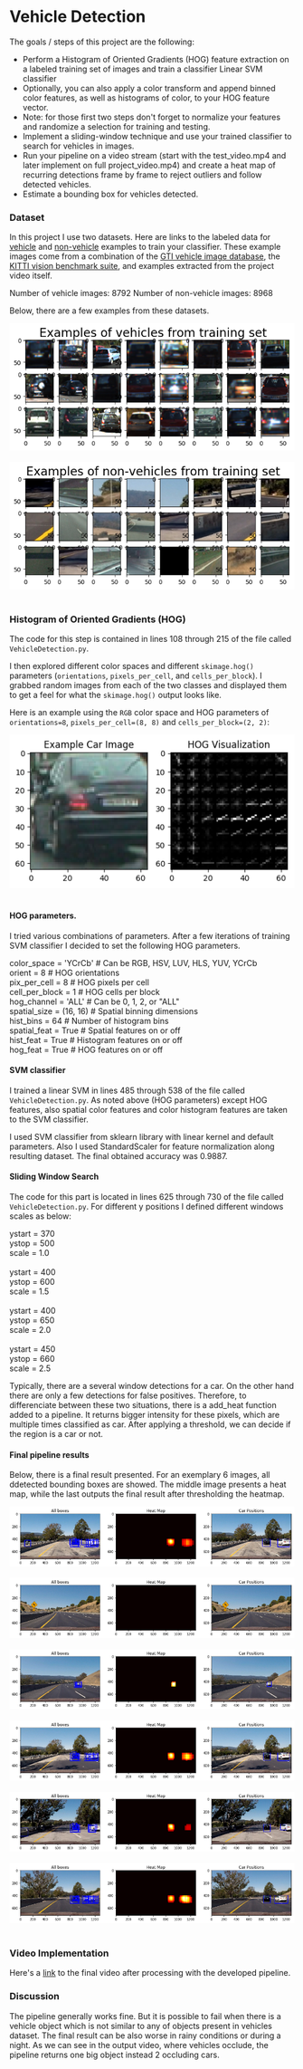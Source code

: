 # Vehicle Detection


The goals / steps of this project are the following:

* Perform a Histogram of Oriented Gradients (HOG) feature extraction on a labeled training set of images and train a classifier Linear SVM classifier
* Optionally, you can also apply a color transform and append binned color features, as well as histograms of color, to your HOG feature vector. 
* Note: for those first two steps don't forget to normalize your features and randomize a selection for training and testing.
* Implement a sliding-window technique and use your trained classifier to search for vehicles in images.
* Run your pipeline on a video stream (start with the test_video.mp4 and later implement on full project_video.mp4) and create a heat map of recurring detections frame by frame to reject outliers and follow detected vehicles.
* Estimate a bounding box for vehicles detected.

### Dataset

In this project I use two datasets. Here are links to the labeled data for [vehicle](https://s3.amazonaws.com/udacity-sdc/Vehicle_Tracking/vehicles.zip) and [non-vehicle](https://s3.amazonaws.com/udacity-sdc/Vehicle_Tracking/non-vehicles.zip) examples to train your classifier. These example images come from a combination of the [GTI vehicle image database](http://www.gti.ssr.upm.es/data/Vehicle_database.html), the [KITTI vision benchmark suite](http://www.cvlibs.net/datasets/kitti/), and examples extracted from the project video itself.

Number of vehicle images: 8792
Number of non-vehicle images: 8968

Below, there are a few examples from these datasets. 

<img src="./output_images/Vehicles_example.png"></br></br>
<img src="./output_images/NonVehicles_example.png"></br></br>

### Histogram of Oriented Gradients (HOG)

The code for this step is contained in lines 108 through 215 of the file called `VehicleDetection.py`.   

I then explored different color spaces and different `skimage.hog()` parameters (`orientations`, `pixels_per_cell`, and `cells_per_block`).  I grabbed random images from each of the two classes and displayed them to get a feel for what the `skimage.hog()` output looks like.

Here is an example using the `RGB` color space and HOG parameters of `orientations=8`, `pixels_per_cell=(8, 8)` and `cells_per_block=(2, 2)`:

<img src="./output_images/HOG_visualization.png"></br></br>


#### HOG parameters.

I tried various combinations of parameters. After a few iterations of training SVM classifier I decided to set the following HOG parameters.

color_space = 'YCrCb' # Can be RGB, HSV, LUV, HLS, YUV, YCrCb</br>
orient = 8  # HOG orientations</br>
pix_per_cell = 8 # HOG pixels per cell</br>
cell_per_block = 1 # HOG cells per block</br>
hog_channel = 'ALL' # Can be 0, 1, 2, or "ALL"</br>
spatial_size = (16, 16) # Spatial binning dimensions</br>
hist_bins = 64    # Number of histogram bins</br>
spatial_feat = True # Spatial features on or off</br>
hist_feat = True # Histogram features on or off</br>
hog_feat = True # HOG features on or off</br>

#### SVM classifier

I trained a linear SVM in lines 485 through 538 of the file called `VehicleDetection.py`. As noted above (HOG parameters) except HOG features, also spatial color features and color histogram features are taken to the SVM classifier.

I used SVM classifier from sklearn library with linear kernel and default parameters. Also I used StandardScaler for feature normalization along resulting dataset. The final obtained accuracy was 0.9887. 

#### Sliding Window Search

The code for this part is located in lines 625 through 730 of the file called `VehicleDetection.py`. For different y positions I defined different windows scales as below:

ystart = 370</br>
ystop = 500</br>
scale = 1.0</br>
    </br>
ystart = 400</br>
ystop = 600</br>
scale = 1.5</br>
</br>
ystart = 400</br>
ystop = 650</br>
scale = 2.0</br>
</br>
ystart = 450</br>
ystop = 660</br>
scale = 2.5</br>

Typically, there are a several window detections for a car. On the other hand there are only a few detections for false positives. Therefore, to differenciate between these two situations, there is a add_heat function added to a pipeline. It returns bigger intensity for these pixels, which are multiple times classified as car. After applying a threshold, we can decide if the region is a car or not.

#### Final pipeline results

Below, there is a final result presented. For an exemplary 6 images, all ddetected bounding boxes are showed. The middle image presents a heat map, while the last outputs the final result after thresholding the heatmap.

<img src="./output_images/test1_output.png"></br></br>
<img src="./output_images/test2_output.png"></br></br>
<img src="./output_images/test3_output.png"></br></br>
<img src="./output_images/test4_output.png"></br></br>
<img src="./output_images/test5_output.png"></br></br>
<img src="./output_images/test6_output.png"></br></br>

### Video Implementation

Here's a [link](./project_video_output.mp4) to the final video after processing with the developed pipeline.


### Discussion

The pipeline generally works fine. But it is possible to fail when there is a vehicle object which is not similar to any of objects present in vehicles dataset. The final result can be also worse in rainy conditions or during a night. As we can see in the output video, where vehicles occlude, the pipeline returns one big object instead 2 occluding cars.
